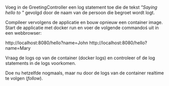 Voeg in de GreetingController een log statement toe die de tekst _"Saying hello to "_ gevolgd door de naam van de persoon die begroet wordt logt.

Compileer vervolgens de applicatie en bouw opnieuw een container image. Start de applicatie met docker run en voer de volgende commandoś uit in een webbrowser:

http://localhost:8080/hello?name=John
http://localhost:8080/hello?name=Mary

Vraag de logs op van de container (docker logs) en controleer of de log statements in de logs voorkomen. 

Doe nu hetzelfde nogmaals, maar nu door de logs van de container realtime te volgen (_follow_).


